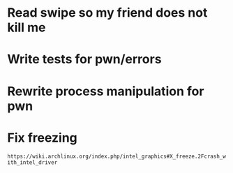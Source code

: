 # Read swipe so my friend does not kill me

# Write tests for pwn/errors
# Rewrite process manipulation for pwn

# Fix freezing
`https://wiki.archlinux.org/index.php/intel_graphics#X_freeze.2Fcrash_with_intel_driver`
